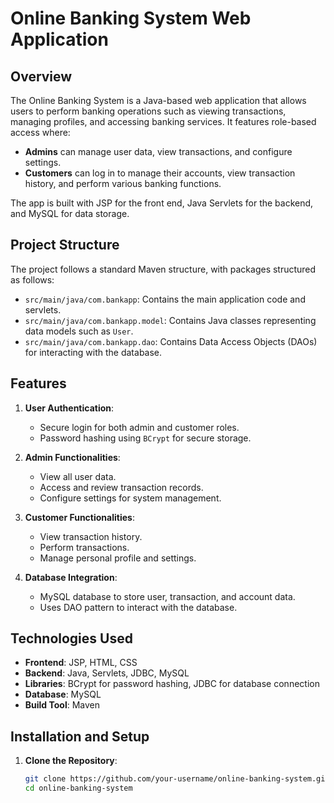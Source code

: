 # Online Banking System Web Application

## Overview
The Online Banking System is a Java-based web application that allows users to perform banking operations such as viewing transactions, managing profiles, and accessing banking services. It features role-based access where:
- **Admins** can manage user data, view transactions, and configure settings.
- **Customers** can log in to manage their accounts, view transaction history, and perform various banking functions.

The app is built with JSP for the front end, Java Servlets for the backend, and MySQL for data storage.

## Project Structure
The project follows a standard Maven structure, with packages structured as follows:
- `src/main/java/com.bankapp`: Contains the main application code and servlets.
- `src/main/java/com.bankapp.model`: Contains Java classes representing data models such as `User`.
- `src/main/java/com.bankapp.dao`: Contains Data Access Objects (DAOs) for interacting with the database.

## Features
1. **User Authentication**:
   - Secure login for both admin and customer roles.
   - Password hashing using `BCrypt` for secure storage.

2. **Admin Functionalities**:
   - View all user data.
   - Access and review transaction records.
   - Configure settings for system management.

3. **Customer Functionalities**:
   - View transaction history.
   - Perform transactions.
   - Manage personal profile and settings.

4. **Database Integration**:
   - MySQL database to store user, transaction, and account data.
   - Uses DAO pattern to interact with the database.

## Technologies Used
- **Frontend**: JSP, HTML, CSS
- **Backend**: Java, Servlets, JDBC, MySQL
- **Libraries**: BCrypt for password hashing, JDBC for database connection
- **Database**: MySQL
- **Build Tool**: Maven

## Installation and Setup

1. **Clone the Repository**:
   ```bash
   git clone https://github.com/your-username/online-banking-system.git
   cd online-banking-system
